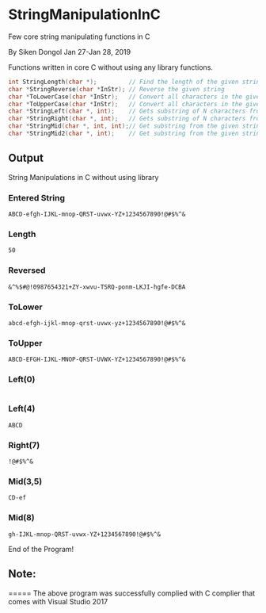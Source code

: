 # StringManipulationInC
Few core string manipulating functions in C

By Siken Dongol Jan 27-Jan 28, 2019

Functions written in core C without using any library functions.
```c
int StringLength(char *);         // Find the length of the given string
char *StringReverse(char *InStr); // Reverse the given string
char *ToLowerCase(char *InStr);   // Convert all characters in the given string to lowercase characters
char *ToUpperCase(char *InStr);   // Convert all characters in the given string to uppercase characters
char *StringLeft(char *, int);    // Gets substring of N characters from the given string from left
char *StringRight(char *, int);   // Gets substring of N characters from the given string from right
char *StringMid(char *, int, int);// Get substring from the given string from start position upto N characters
char *StringMid2(char *, int);    // Get substring from the given string from start position till end
```

## Output
String Manipulations in C without using library

### Entered String
```
ABCD-efgh-IJKL-mnop-QRST-uvwx-YZ+1234567890!@#$%^&
```
### Length
```
50
```
### Reversed
```
&^%$#@!0987654321+ZY-xwvu-TSRQ-ponm-LKJI-hgfe-DCBA
```
### ToLower
```
abcd-efgh-ijkl-mnop-qrst-uvwx-yz+1234567890!@#$%^&
```
### ToUpper
```
ABCD-EFGH-IJKL-MNOP-QRST-UVWX-YZ+1234567890!@#$%^&
```
### Left(0)
```

```
### Left(4)
```
ABCD
```
### Right(7)
```
!@#$%^&
```
### Mid(3,5)
```
CD-ef
```
### Mid(8)
```
gh-IJKL-mnop-QRST-uvwx-YZ+1234567890!@#$%^&
```

End of the Program!

## Note:
=====
The above program was successfully complied with C complier that comes with Visual Studio 2017
